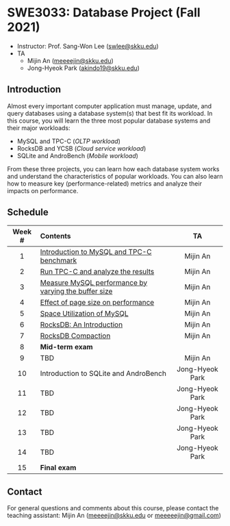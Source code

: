 # SWE3033: Database Project (Fall 2021)

- Instructor: Prof. Sang-Won Lee (swlee@skku.edu)
- TA
    - Mijin An (meeeejin@skku.edu)
    - Jong-Hyeok Park (akindo19@skku.edu)

## Introduction

Almost every important computer application must manage, update, and query databases using a database system(s) that best fit its workload. In this course, you will learn the three most popular database systems and their major workloads:

- MySQL and TPC-C (*OLTP workload*)
- RocksDB and YCSB (*Cloud service workload*)
- SQLite and AndroBench (*Mobile workload*)

From these three projects, you can learn how each database system works and understand the characteristics of popular workloads. You can also learn how to measure key (performance-related) metrics and analyze their impacts on performance.

## Schedule

| Week # | Contents     | TA |
| :----: | :----------- | :-: |
| 1      | [Introduction to MySQL and TPC-C benchmark](week-1) | Mijin An |
| 2      | [Run TPC-C and analyze the results](week-2) | Mijin An |
| 3      | [Measure MySQL performance by varying the buffer size](week-3) | Mijin An |
| 4      | [Effect of page size on performance](week-4) | Mijin An |
| 5      | [Space Utilization of MySQL](week-5) | Mijin An |
| 6      | [RocksDB: An Introduction](week-6) | Mijin An |
| 7      | [RocksDB Compaction](week-7) | Mijin An |
| 8      | **Mid-term exam** |  |
| 9      | TBD | Mijin An |
| 10     | Introduction to SQLite and AndroBench | Jong-Hyeok Park |
| 11     | TBD | Jong-Hyeok Park |
| 12     | TBD | Jong-Hyeok Park |
| 13     | TBD | Jong-Hyeok Park |
| 14     | TBD | Jong-Hyeok Park |
| 15     | **Final exam** |  |

## Contact

For general questions and comments about this course, please contact the teaching assistant: Mijin An (meeeejin@skku.edu or meeeeejin@gmail.com)